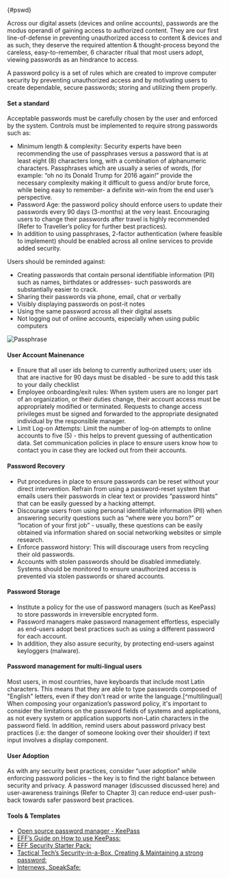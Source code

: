 {#pswd}

Across our digital assets (devices and online accounts), passwords are the modus operandi of gaining access to authorized content. They are our first line-of-defense in preventing unauthorized access to content & devices and as such, they deserve the required attention & thought-process beyond the careless, easy-to-remember, 6 character ritual that most users adopt, viewing passwords as an hindrance to access.

A password policy is a set of rules which are created to improve computer security by preventing unauthorized access and by motivating users to create dependable, secure passwords; storing and utilizing them properly.

#### Set a standard ####

Acceptable passwords must be carefully chosen by the user and enforced by the system. Controls must be implemented to require strong passwords such as:

- Minimum length & complexity: Security experts have been recommending the use of passphrases versus a password that is at least eight (8) characters long, with a combination of alphanumeric characters. Passphrases which are usually a series of words, (for example: “oh no its Donald Trump for 2016 again!” provide the necessary complexity making it difficult to guess and/or brute force, while being easy to remember- a definite win-win from the end user’s perspective.
- Password Age: the password policy should enforce users to update their passwords every 90 days (3-months) at the very least. Encouraging users to change their passwords after travel is highly recommended (Refer to Traveller’s policy for further best practices).
- In addition to using passphrases, 2-factor authentication (where feasible to implement) should be enabled across all online services to provide added security.

Users should be reminded against:

- Creating passwords that contain personal identifiable information (PII) such as names, birthdates or addresses- such passwords are substantially easier to crack.
- Sharing their passwords via phone, email, chat or verbally
- Visibly displaying passwords on post-it notes
- Using the same password across all their digital assets
- Not logging out of online accounts, especially when using public computers

![Passphrase](images/passphrase.png)

#### User Account Mainenance ####

- Ensure that all user ids belong to currently authorized users; user ids that are inactive for 90 days must be disabled - be sure to add this task to your daily checklist
- Employee onboarding/exit rules: When system users are no longer part of an organization, or their duties change, their account access must be appropriately modified or terminated. Requests to change access privileges must be signed and forwarded to the appropriate designated individual by the responsible manager.
- Limit Log-on Attempts: Limit the number of log-on attempts to online accounts to five (5) - this helps to prevent guessing of authentication data.  Set communication policies in place to ensure users know how to contact you in case they are locked out from their accounts.

#### Password Recovery ####

- Put procedures in place to ensure passwords can be reset without your direct intervention. Refrain from using a password-reset system that emails users their passwords in clear text or provides “password hints” that can be easily guessed by a hacking attempt.
- Discourage users from using personal identifiable information (PII) when answering security questions such as “where were you born?” or “location of your first job” - usually, these questions can be easily obtained via information shared on social networking websites or simple research.
- Enforce password history: This will discourage users from recycling their old passwords.
- Accounts with stolen passwords should be disabled immediately. Systems should be monitored to ensure unauthorized access is prevented via stolen passwords or shared accounts.

#### Password Storage ####

- Institute a policy for the use of password managers (such as KeePass) to store passwords in irreversible encrypted form.
- Password managers make password management effortless, especially as end-users adopt best practices such as using a different password for each account.
- In addition, they also assure security, by protecting end-users against keyloggers (malware).

#### Password management for multi-lingual users ####

Most users, in most countries, have keyboards that include most Latin characters. This means that they are able to type passwords composed of "English" letters, even if they don't read or write the language.[^multilingual] When composing your organization’s password policy, it's important to consider the limitations on the password fields of systems and applications, as not every system or application supports non-Latin characters in the password field. In addition, remind users about password privacy best practices (i.e: the danger of someone looking over their shoulder) if text input involves a display component.

#### User Adoption ####

As with any security best practices, consider “user adoption” while enforcing password policies – the key is to find the right balance between security and privacy. A password manager (discussed discussed here) and user-awareness trainings (Refer to Chapter 3) can reduce end-user push-back towards safer password best practices.

#### Tools & Templates ####

- [Open source password manager - KeePass](http://keepass.info/)
- [EFF’s Guide on How to use KeePass:](https://ssd.eff.org/en/module/how-use-keepassx)
- [EFF Security Starter Pack:](https://ssd.eff.org/)
- [Tactical Tech’s Security-in-a-Box, Creating & Maintaining a strong password:](https://securityinabox.org/en/guide/passwords)
- [Internews, SpeakSafe:](https://speaksafe.internews.org/)
